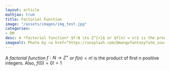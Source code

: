 ```yaml
---
layout: article
mathjax: true
title: Factorial Function
image: "/assets/images/img_test.jpg"
categories:
- DM
desc: A *factorial function* $f:N \to Z^{+}$ or $f(n) = n!$ is the product of first n positive integers. Also, $f(0) = 0! = 1$ 
imagealt: Photo by <a href="https://unsplash.com/@mangofantasy?utm_source=unsplash&utm_medium=referral&utm_content=creditCopyText">Tim Johnson</a> on <a href="https://unsplash.com/s/photos/logic?utm_source=unsplash&utm_medium=referral&utm_content=creditCopyText">Unsplash</a>
---
```

A *factorial function* $f:N \to Z^{+}$ or $f(n) = n!$ is the product of first n positive integers. Also, $f(0) = 0! = 1$
